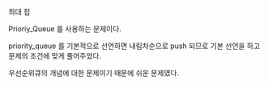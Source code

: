 최대 힙

Prioriy_Queue 를 사용하는 문제이다.

priority_queue 를 기본적으로 선언하면 내림차순으로 push 되므로 기본 선언을 하고 문제의 조건에 맞게 풀어주었다.

우선순위큐의 개념에 대한 문제이기 때문에 쉬운 문제였다.